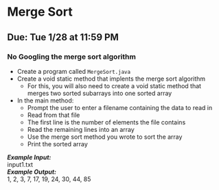 # Merge Sort

## Due: Tue 1/28 at 11:59 PM

### No Googling the merge sort algorithm

- Create a program called `MergeSort.java`
- Create a void static method that implents the merge sort algorithm
  - For this, you will also need to create a void static method that merges two sorted subarrays into one sorted array
- In the main method:
  - Prompt the user to enter a filename containing the data to read in
  - Read from that file
  - The first line is the number of elements the file contains
  - Read the remaining lines into an array
  - Use the merge sort method you wrote to sort the array
  - Print the sorted array

***Example Input:***\
input1.txt\
***Example Output:***\
1, 2, 3, 7, 17, 19, 24, 30, 44, 85